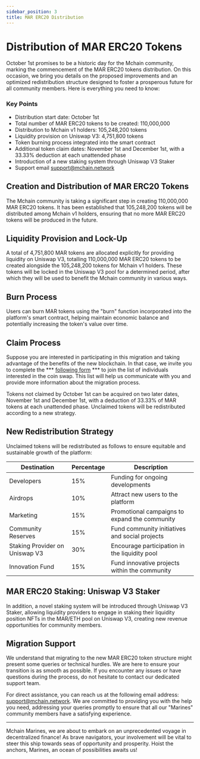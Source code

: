 ```yaml
---
sidebar_position: 3
title: MAR ERC20 Distribution
---
```


# Distribution of MAR ERC20 Tokens

October 1st promises to be a historic day for the Mchain community, marking the commencement of the MAR ERC20 tokens distribution. On this occasion, we bring you details on the proposed improvements and an optimized redistribution structure designed to foster a prosperous future for all community members. Here is everything you need to know:

### Key Points
- Distribution start date: October 1st
- Total number of MAR ERC20 tokens to be created: 110,000,000
- Distribution to Mchain v1 holders: 105,248,200 tokens
- Liquidity provision on Uniswap V3: 4,751,800 tokens
- Token burning process integrated into the smart contract
- Additional token claim dates: November 1st and December 1st, with a 33.33% deduction at each unattended phase
- Introduction of a new staking system through Uniswap V3 Staker
- Support email support@mchain.network

## Creation and Distribution of MAR ERC20 Tokens

The Mchain community is taking a significant step in creating 110,000,000 MAR ERC20 tokens. It has been established that 105,248,200 tokens will be distributed among Mchain v1 holders, ensuring that no more MAR ERC20 tokens will be produced in the future.

## Liquidity Provision and Lock-Up

A total of 4,751,800 MAR tokens are allocated explicitly for providing liquidity on Uniswap V3, totalling 110,000,000 MAR ERC20 tokens to be created alongside the 105,248,200 tokens for Mchain v1 holders. These tokens will be locked in the Uniswap V3 pool for a determined period, after which they will be used to benefit the Mchain community in various ways.

## Burn Process

Users can burn MAR tokens using the "burn" function incorporated into the platform's smart contract, helping maintain economic balance and potentially increasing the token's value over time.

## Claim Process

Suppose you are interested in participating in this migration and taking advantage of the benefits of the new blockchain. In that case, we invite you to complete the *** [following form](https://forms.gle/9SWZLE8vkGPCrSZc8) *** to join the list of individuals interested in the coin swap. This list will help us communicate with you and provide more information about the migration process.

Tokens not claimed by October 1st can be acquired on two later dates, November 1st and December 1st, with a deduction of 33.33% of MAR tokens at each unattended phase. Unclaimed tokens will be redistributed according to a new strategy.

## New Redistribution Strategy

Unclaimed tokens will be redistributed as follows to ensure equitable and sustainable growth of the platform:

| **Destination**                 | **Percentage** | **Description**                                               |
|---------------------------------|----------------|---------------------------------------------------------------|
| Developers                      | 15%            | Funding for ongoing developments                              |
| Airdrops                        | 10%            | Attract new users to the platform                             |
| Marketing                       | 15%            | Promotional campaigns to expand the community                 |
| Community Reserves              | 15%            | Fund community initiatives and social projects                |
| Staking Provider on Uniswap V3  | 30%            | Encourage participation in the liquidity pool                 |
| Innovation Fund                 | 15%            | Fund innovative projects within the community                 |

## MAR ERC20 Staking: Uniswap V3 Staker

In addition, a novel staking system will be introduced through Uniswap V3 Staker, allowing liquidity providers to engage in staking their liquidity position NFTs in the MAR/ETH pool on Uniswap V3, creating new revenue opportunities for community members.

## Migration Support

We understand that migrating to the new MAR ERC20 token structure might present some queries or technical hurdles. We are here to ensure your transition is as smooth as possible. If you encounter any issues or have questions during the process, do not hesitate to contact our dedicated support team.

For direct assistance, you can reach us at the following email address: support@mchain.network. We are committed to providing you with the help you need, addressing your queries promptly to ensure that all our "Marines" community members have a satisfying experience.

---

Mchain Marines, we are about to embark on an unprecedented voyage in decentralized finance! As brave navigators, your involvement will be vital to steer this ship towards seas of opportunity and prosperity. Hoist the anchors, Marines, an ocean of possibilities awaits us!
